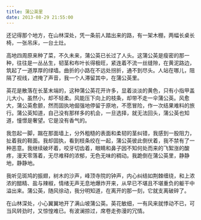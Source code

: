 ```yaml
---
title: 蒲公英里
date: 2013-08-29 21:55:00
---
```


还记得那个地方，在山林深处，凭一条前人踏出来的路，有一架木棚，两幅长桌长椅，一张吊床，一台土灶。

高地四周原来种了菜，不久未来，蒲公英已长过了人头。这蒲公英是瘦密的那一种，往往是一丛丛生，韧茎和布叶长得极旺，紧连着不流一丝缝隙，在黄泥路边，筑起了一道厚厚的绿墙。曲折的小路在不远处拐折，通不到尽头。人站在哪儿，阻隔了视线，遮掩了声音，我一个人滞留其中，在蒲公英里。

英花是散落在长茎末端的，这种蒲公英花开许多，显着淡淡的黄色，只有小指甲盖儿大小。虽然小，却不轻柔。风能压下向上的枝条，却带不走一伞蒲公英。风愈大，蒲公英愈颤，然而固执地倔强地停留于原地，不愿冒险，作一次结果难料的旅行。蒲公英知道，自己没有那样多的机会，一旦选择，就无法回头，蒲公英也知道，憧憬是奢望。它是没有香气的。

我忽起一脚，踹在那面墙上，分外粗糙的表面和柔韧的茎纠错，我感到一股阻力，扯着我的鞋面。我却固执，看到枝条绞在一起，蒲公英彼此倒伏着，我不禁有了一种恶意。我继续破坏着，咬牙切齿着，眼睛和鼻子因不知何处而来的飞絮涨的酸疼，漫天零落着，无尽难释的浓郁，无色无味的稠动。我跪倒在蒲公英里，静静地，静静地。

我听见斑鸠的振翅，树木的沙声，峰顶寺院的钟声，内心纠结如荆棘缠绕，和上浓浓的醋精、盐与辣椒，情绪无声无息地爆炸开来，从早已不堪且不堪重负的躯干中溢出来。蒲公英，随风徐动，我分明知道，在离开的那一刻，它就支离破碎了。

在山林深处，小心翼翼地开了满山坡蒲公英。英花敏细，一有风来就悸动不已，可当风转劲时，又惊惶难已。有波澜掠过，席卷走弥漫的冗情。
